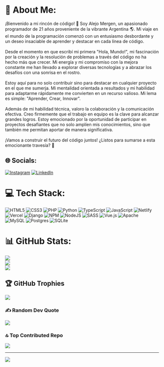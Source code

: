 # 💫 About Me:
¡Bienvenido a mi rincón de código! 👋 Soy Alejo Mergen, un apasionado programador de 21 años proveniente de la vibrante Argentina 🌎. Mi viaje en el mundo de la programación comenzó con un entusiasmo desbordante y un deseo insaciable de aprender y destacar en cada línea de código.<br><br>Desde el momento en que escribí mi primera "Hola, Mundo!", mi fascinación por la creación y la resolución de problemas a través del código no ha hecho más que crecer. Mi energía y mi compromiso con la mejora constante me han llevado a explorar diversas tecnologías y a abrazar los desafíos con una sonrisa en el rostro.<br><br>Estoy aquí para no solo contribuir sino para destacar en cualquier proyecto en el que me sumerja. Mi mentalidad orientada a resultados y mi habilidad para adaptarme rápidamente me convierten en un recurso valioso. Mi lema es simple: "Aprender, Crear, Innovar".<br><br>Además de mi habilidad técnica, valoro la colaboración y la comunicación efectiva. Creo firmemente que el trabajo en equipo es la clave para alcanzar grandes logros. Estoy emocionado por la oportunidad de participar en proyectos desafiantes que no solo amplíen mis conocimientos, sino que también me permitan aportar de manera significativa.<br><br>¡Vamos a construir el futuro del código juntos! ¿Listos para sumarse a esta emocionante travesía? 🚀


## 🌐 Socials:
[![Instagram](https://img.shields.io/badge/Instagram-%23E4405F.svg?logo=Instagram&logoColor=white)](https://instagram.com/alejo_mfb) [![LinkedIn](https://img.shields.io/badge/LinkedIn-%230077B5.svg?logo=linkedin&logoColor=white)](www.linkedin.com/in/alejo-mergen-635409286) 

# 💻 Tech Stack:
![HTML5](https://img.shields.io/badge/html5-%23E34F26.svg?style=for-the-badge&logo=html5&logoColor=white) ![CSS3](https://img.shields.io/badge/css3-%231572B6.svg?style=for-the-badge&logo=css3&logoColor=white) ![PHP](https://img.shields.io/badge/php-%23777BB4.svg?style=for-the-badge&logo=php&logoColor=white) ![Python](https://img.shields.io/badge/python-3670A0?style=for-the-badge&logo=python&logoColor=ffdd54) ![TypeScript](https://img.shields.io/badge/typescript-%23007ACC.svg?style=for-the-badge&logo=typescript&logoColor=white) ![JavaScript](https://img.shields.io/badge/javascript-%23323330.svg?style=for-the-badge&logo=javascript&logoColor=%23F7DF1E) ![Netlify](https://img.shields.io/badge/netlify-%23000000.svg?style=for-the-badge&logo=netlify&logoColor=#00C7B7) ![Vercel](https://img.shields.io/badge/vercel-%23000000.svg?style=for-the-badge&logo=vercel&logoColor=white) ![Django](https://img.shields.io/badge/django-%23092E20.svg?style=for-the-badge&logo=django&logoColor=white) ![NPM](https://img.shields.io/badge/NPM-%23CB3837.svg?style=for-the-badge&logo=npm&logoColor=white) ![NodeJS](https://img.shields.io/badge/node.js-6DA55F?style=for-the-badge&logo=node.js&logoColor=white) ![SASS](https://img.shields.io/badge/SASS-hotpink.svg?style=for-the-badge&logo=SASS&logoColor=white) ![Vue.js](https://img.shields.io/badge/vue.js-%2335495e.svg?style=for-the-badge&logo=vuedotjs&logoColor=%234FC08D) ![Apache](https://img.shields.io/badge/apache-%23D42029.svg?style=for-the-badge&logo=apache&logoColor=white) ![MySQL](https://img.shields.io/badge/mysql-%2300000f.svg?style=for-the-badge&logo=mysql&logoColor=white) ![Postgres](https://img.shields.io/badge/postgres-%23316192.svg?style=for-the-badge&logo=postgresql&logoColor=white) ![SQLite](https://img.shields.io/badge/sqlite-%2307405e.svg?style=for-the-badge&logo=sqlite&logoColor=white)
# 📊 GitHub Stats:
![](https://github-readme-stats.vercel.app/api?username=Alejo-Mergen&theme=radical&hide_border=false&include_all_commits=false&count_private=false)<br/>
![](https://github-readme-streak-stats.herokuapp.com/?user=Alejo-Mergen&theme=radical&hide_border=false)<br/>
![](https://github-readme-stats.vercel.app/api/top-langs/?username=Alejo-Mergen&theme=radical&hide_border=false&include_all_commits=false&count_private=false&layout=compact)

## 🏆 GitHub Trophies
![](https://github-profile-trophy.vercel.app/?username=Alejo-Mergen&theme=radical&no-frame=false&no-bg=true&margin-w=4)

### ✍️ Random Dev Quote
![](https://quotes-github-readme.vercel.app/api?type=horizontal&theme=radical)

### 🔝 Top Contributed Repo
![](https://github-contributor-stats.vercel.app/api?username=Alejo-Mergen&limit=5&theme=dracula&combine_all_yearly_contributions=true)

---
[![](https://visitcount.itsvg.in/api?id=Alejo-Mergen&icon=0&color=0)](https://visitcount.itsvg.in)

<!-- Proudly created with GPRM ( https://gprm.itsvg.in ) -->
